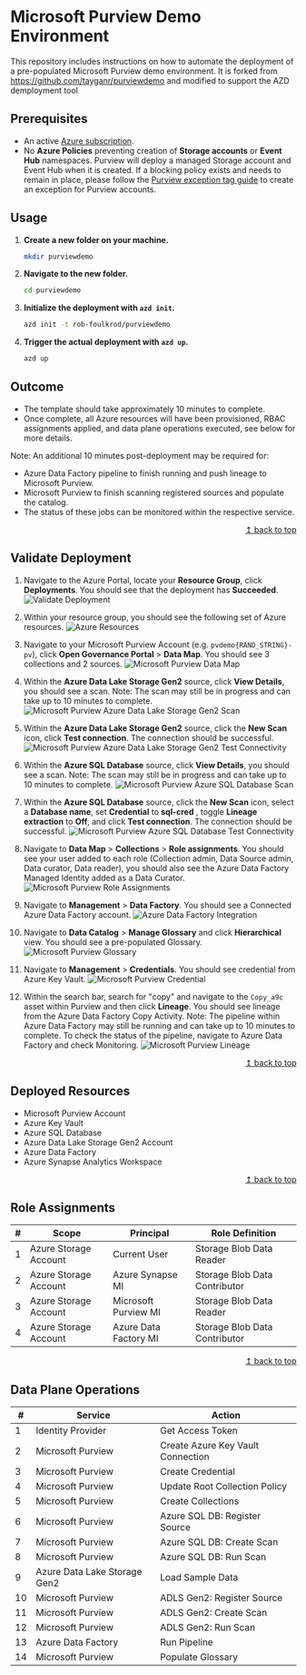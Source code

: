 # Microsoft Purview Demo Environment
This repository includes instructions on how to automate the deployment of a pre-populated Microsoft Purview demo environment. It is forked from https://github.com/tayganr/purviewdemo and modified to support the AZD demployment tool

## Prerequisites

* An active [Azure subscription](https://azure.microsoft.com/en-us/free/).
* No **Azure Policies** preventing creation of **Storage accounts** or **Event Hub** namespaces. Purview will deploy a managed Storage account and Event Hub when it is created. If a blocking policy exists and needs to remain in place, please follow the [Purview exception tag guide](https://docs.microsoft.com/en-us/azure/purview/create-purview-portal-faq#create-a-policy-exception-for-purview) to create an exception for Purview accounts.

## Usage

1. **Create a new folder on your machine.**
   ```sh
   mkdir purviewdemo
   ```

2. **Navigate to the new folder.**
   ```sh
   cd purviewdemo
   ```

3. **Initialize the deployment with `azd init`.**
   ```sh
   azd init -t rob-foulkrod/purviewdemo
   ```

4. **Trigger the actual deployment with `azd up`.**
   ```sh
   azd up
   ```


## Outcome

* The template should take approximately 10 minutes to complete.
* Once complete, all Azure resources will have been provisioned, RBAC assignments applied, and data plane operations executed, see below for more details.

Note: An additional 10 minutes post-deployment may be required for:

* Azure Data Factory pipeline to finish running and push lineage to Microsoft Purview.
* Microsoft Purview to finish scanning registered sources and populate the catalog.
* The status of these jobs can be monitored within the respective service.

<div align="right"><a href="#azure-purview-demo-environment">↥ back to top</a></div>

## Validate Deployment

1. Navigate to the Azure Portal, locate your **Resource Group**, click **Deployments**. You should see that the deployment has **Succeeded**.
![Validate Deployment](https://raw.githubusercontent.com/tayganr/purviewdemo/main/images/01validate_deployment.png)

2. Within your resource group, you should see the following set of Azure resources.
![Azure Resources](https://raw.githubusercontent.com/tayganr/purviewdemo/main/images/02validate_resources.png)

3. Navigate to your Microsoft Purview Account (e.g. `pvdemo{RAND_STRING}-pv`), click **Open Governance Portal** > **Data Map**. You should see 3 collections and 2 sources.
![Microsoft Purview Data Map](https://raw.githubusercontent.com/tayganr/purviewdemo/main/images/03validate_datamap.png)

4. Within the **Azure Data Lake Storage Gen2** source, click **View Details**, you should see a scan. Note: The scan may still be in progress and can take up to 10 minutes to complete.
![Microsoft Purview Azure Data Lake Storage Gen2 Scan](https://raw.githubusercontent.com/tayganr/purviewdemo/main/images/05validate_scanadls.png)

5. Within the **Azure Data Lake Storage Gen2** source, click the **New Scan** icon, click **Test connection**. The connection should be successful.
![Microsoft Purview Azure Data Lake Storage Gen2 Test Connectivity](https://raw.githubusercontent.com/tayganr/purviewdemo/main/images/07validate_credadls.png)

6. Within the **Azure SQL Database** source, click **View Details**, you should see a scan. Note: The scan may still be in progress and can take up to 10 minutes to complete.
![Microsoft Purview Azure SQL Database Scan](https://raw.githubusercontent.com/tayganr/purviewdemo/main/images/04validate_scansql.png)

7. Within the **Azure SQL Database** source, click the **New Scan** icon, select a **Database name**, set **Credential** to **sql-cred** , toggle **Lineage extraction** to **Off**, and click **Test connection**. The connection should be successful.
![Microsoft Purview Azure SQL Database Test Connectivity](https://raw.githubusercontent.com/tayganr/purviewdemo/main/images/06validate_credsql.png)

8. Navigate to **Data Map** > **Collections** > **Role assignments**. You should see your user added to each role (Collection admin, Data Source admin, Data curator, Data reader), you should also see the Azure Data Factory Managed Identity added as a Data Curator.
![Microsoft Purview Role Assignments](https://raw.githubusercontent.com/tayganr/purviewdemo/main/images/08validate_roleassignments.png)

9. Navigate to **Management** > **Data Factory**. You should see a Connected Azure Data Factory account.
![Azure Data Factory Integration](https://raw.githubusercontent.com/tayganr/purviewdemo/main/images/09validate_adf.png)

10. Navigate to **Data Catalog** > **Manage Glossary** and click **Hierarchical** view. You should see a pre-populated Glossary.
![Microsoft Purview Glossary](https://raw.githubusercontent.com/tayganr/purviewdemo/main/images/10validate_glossary.png)

11. Navigate to **Management** > **Credentials**. You should see credential from Azure Key Vault.
![Microsoft Purview Credential](https://raw.githubusercontent.com/tayganr/purviewdemo/main/images/11validate_keyvault.png)

12. Within the search bar, search for "copy" and navigate to the `Copy_a9c` asset within Purview and then click **Lineage**. You should see lineage from the Azure Data Factory Copy Activity. Note: The pipeline within Azure Data Factory may still be running and can take up to 10 minutes to complete. To check the status of the pipeline, navigate to Azure Data Factory and check Monitoring.
![Microsoft Purview Lineage](https://raw.githubusercontent.com/tayganr/purviewdemo/main/images/12validate_lineage.png)

<!-- 13. Navigate to the Synapse Workspace and click Open Synapse Studio > Data, search for "merged", open the `merged.parquet` asset. Within the asset details page, select Develop > New SQL script > Select top 100.
![Azure Synapse Analytics Browse Purview](https://raw.githubusercontent.com/tayganr/purviewdemo/main/images/13validate_synapsebrowse.png)

14. Click Run to query the parquet file.
![Azure Synapse Analytics Query Purview Asset](https://raw.githubusercontent.com/tayganr/purviewdemo/main/images/14validate_synapsequery.png) -->

<div align="right"><a href="#azure-purview-demo-environment">↥ back to top</a></div>

## Deployed Resources

* Microsoft Purview Account
* Azure Key Vault
* Azure SQL Database
* Azure Data Lake Storage Gen2 Account
* Azure Data Factory
* Azure Synapse Analytics Workspace

<div align="right"><a href="#azure-purview-demo-environment">↥ back to top</a></div>

## Role Assignments

| # | Scope | Principal | Role Definition |
| ------------- | ------------- | ------------- | ------------- |
| 1 | Azure Storage Account | Current User | Storage Blob Data Reader |
| 2 | Azure Storage Account | Azure Synapse MI | Storage Blob Data Contributor |
| 3 | Azure Storage Account | Microsoft Purview MI | Storage Blob Data Reader |
| 4 | Azure Storage Account | Azure Data Factory MI | Storage Blob Data Contributor |

<div align="right"><a href="#azure-purview-demo-environment">↥ back to top</a></div>

## Data Plane Operations

| # | Service | Action |
| ------------- | ------------- | ------------- |
| 1  | Identity Provider | Get Access Token |
| 2  | Microsoft Purview | Create Azure Key Vault Connection |
| 3  | Microsoft Purview | Create Credential |
| 4  | Microsoft Purview | Update Root Collection Policy |
| 5  | Microsoft Purview | Create Collections |
| 6  | Microsoft Purview | Azure SQL DB: Register Source |
| 7  | Microsoft Purview | Azure SQL DB: Create Scan |
| 8  | Microsoft Purview | Azure SQL DB: Run Scan |
| 9  | Azure Data Lake Storage Gen2 | Load Sample Data |
| 10  | Microsoft Purview | ADLS Gen2: Register Source |
| 11 | Microsoft Purview | ADLS Gen2: Create Scan |
| 12 | Microsoft Purview | ADLS Gen2: Run Scan |
| 13 | Azure Data Factory | Run Pipeline |
| 14 | Microsoft Purview | Populate Glossary |